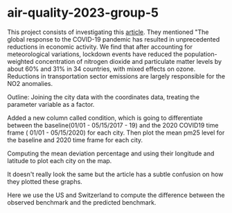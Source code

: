 # air-quality-2023-group-5
This project consists of investigating this [article](https://www.pnas.org/doi/10.1073/pnas.2006853117#sec-1). They mentioned "The global response to the COVID-19 pandemic has resulted in unprecedented reductions in economic activity. We find that after accounting for meteorological variations, lockdown events have reduced the population-weighted concentration of nitrogen dioxide and particulate matter levels by about 60% and 31% in 34 countries, with mixed effects on ozone. Reductions in transportation sector emissions are largely responsible for the NO2 anomalies.

Outline: 
Joining the city data with the coordinates data, treating the parameter variable as a factor.

Added a new column called condition, which is going to differentiate between the baseline(01/01 - 05/15/2017 - 19) and the 2020 COVID19 time frame ( 01/01 - 05/15/2020) for each city. Then plot the mean pm25 level for the baseline and 2020 time frame for each city.

Computing the mean deviation percentage and using their longitude and latitude to plot each city on the map. 

It doesn't really look the same but the article has a subtle confusion on how they plotted these graphs. 

Here we use the US and Switzerland to compute the difference between the observed benchmark and the predicted benchmark.
